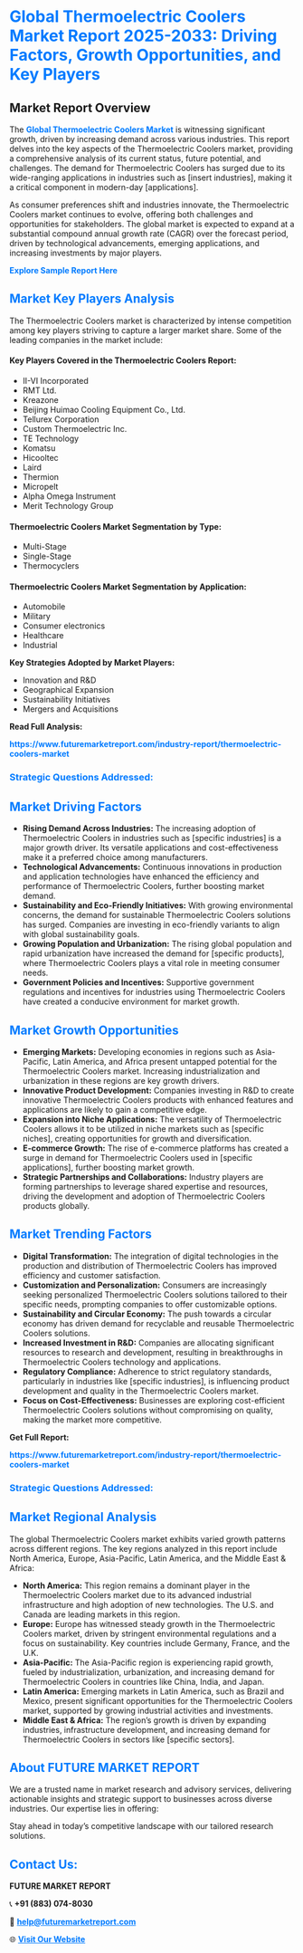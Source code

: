 <h1 style="color: #007BFF;">Global Thermoelectric Coolers Market Report 2025-2033: Driving Factors, Growth Opportunities, and Key Players</h1>

<section id="overview">
<h2>Market Report Overview</h2>
<p>The <a href="https://www.futuremarketreport.com/industry-report/thermoelectric-coolers-market" style="color: #007BFF; text-decoration: none;"><strong>Global Thermoelectric Coolers Market</strong></a> is witnessing significant growth, driven by increasing demand across various industries. This report delves into the key aspects of the Thermoelectric Coolers market, providing a comprehensive analysis of its current status, future potential, and challenges. The demand for Thermoelectric Coolers has surged due to its wide-ranging applications in industries such as [insert industries], making it a critical component in modern-day [applications].</p>
<p>As consumer preferences shift and industries innovate, the Thermoelectric Coolers market continues to evolve, offering both challenges and opportunities for stakeholders. The global market is expected to expand at a substantial compound annual growth rate (CAGR) over the forecast period, driven by technological advancements, emerging applications, and increasing investments by major players.</p>
</section>

<section id="overview">
<p><a href="https://www.futuremarketreport.com/request-sample/reportId=91422" style="color: #007BFF; text-decoration: none;"><strong>Explore Sample Report Here</strong></a></p>
</section>

<section id="key-players">
<h2 style="color: #007BFF;">Market Key Players Analysis</h2>
<p>The Thermoelectric Coolers market is characterized by intense competition among key players striving to capture a larger market share. Some of the leading companies in the market include:</p>
<h4>Key Players Covered in the Thermoelectric Coolers Report:</h4>
<ul><li>II-VI Incorporated</li><li>RMT Ltd.</li><li>Kreazone</li><li>Beijing Huimao Cooling Equipment Co., Ltd.</li><li>Tellurex Corporation</li><li>Custom Thermoelectric Inc.</li><li>TE Technology</li><li>Komatsu</li><li>Hicooltec</li><li>Laird</li><li>Thermion</li><li>Micropelt</li><li>Alpha Omega Instrument</li><li>Merit Technology Group</li></ul>
<h4>Thermoelectric Coolers Market Segmentation by Type:</h4>
<ul><li>Multi-Stage</li><li>Single-Stage</li><li>Thermocyclers</li></ul>

<h4>Thermoelectric Coolers Market Segmentation by Application:</h4>
<ul><li>Automobile</li><li>Military</li><li>Consumer electronics</li><li>Healthcare</li><li>Industrial</li></ul>
<p><strong>Key Strategies Adopted by Market Players:</strong></p>
<ul>
<li>Innovation and R&D</li>
<li>Geographical Expansion</li>
<li>Sustainability Initiatives</li>
<li>Mergers and Acquisitions</li>
</ul>
</section>

<section>
<p><strong>Read Full Analysis: </strong></p><a href="https://www.futuremarketreport.com/industry-report/thermoelectric-coolers-market" style="color: #007BFF; text-decoration: none;"><strong>https://www.futuremarketreport.com/industry-report/thermoelectric-coolers-market</strong></a>
<h3 style="color: #007BFF;">Strategic Questions Addressed:</h3>
</section>

<section id="driving-factors">
<h2 style="color: #007BFF;">Market Driving Factors</h2>
<ul>
<li><strong>Rising Demand Across Industries:</strong> The increasing adoption of Thermoelectric Coolers in industries such as [specific industries] is a major growth driver. Its versatile applications and cost-effectiveness make it a preferred choice among manufacturers.</li>
<li><strong>Technological Advancements:</strong> Continuous innovations in production and application technologies have enhanced the efficiency and performance of Thermoelectric Coolers, further boosting market demand.</li>
<li><strong>Sustainability and Eco-Friendly Initiatives:</strong> With growing environmental concerns, the demand for sustainable Thermoelectric Coolers solutions has surged. Companies are investing in eco-friendly variants to align with global sustainability goals.</li>
<li><strong>Growing Population and Urbanization:</strong> The rising global population and rapid urbanization have increased the demand for [specific products], where Thermoelectric Coolers plays a vital role in meeting consumer needs.</li>
<li><strong>Government Policies and Incentives:</strong> Supportive government regulations and incentives for industries using Thermoelectric Coolers have created a conducive environment for market growth.</li>
</ul>
</section>

<section id="growth-opportunities">
<h2 style="color: #007BFF;">Market Growth Opportunities</h2>
<ul>
<li><strong>Emerging Markets:</strong> Developing economies in regions such as Asia-Pacific, Latin America, and Africa present untapped potential for the Thermoelectric Coolers market. Increasing industrialization and urbanization in these regions are key growth drivers.</li>
<li><strong>Innovative Product Development:</strong> Companies investing in R&D to create innovative Thermoelectric Coolers products with enhanced features and applications are likely to gain a competitive edge.</li>
<li><strong>Expansion into Niche Applications:</strong> The versatility of Thermoelectric Coolers allows it to be utilized in niche markets such as [specific niches], creating opportunities for growth and diversification.</li>
<li><strong>E-commerce Growth:</strong> The rise of e-commerce platforms has created a surge in demand for Thermoelectric Coolers used in [specific applications], further boosting market growth.</li>
<li><strong>Strategic Partnerships and Collaborations:</strong> Industry players are forming partnerships to leverage shared expertise and resources, driving the development and adoption of Thermoelectric Coolers products globally.</li>
</ul>
</section>

<section id="trending-factors">
<h2 style="color: #007BFF;">Market Trending Factors</h2>
<ul>
<li><strong>Digital Transformation:</strong> The integration of digital technologies in the production and distribution of Thermoelectric Coolers has improved efficiency and customer satisfaction.</li>
<li><strong>Customization and Personalization:</strong> Consumers are increasingly seeking personalized Thermoelectric Coolers solutions tailored to their specific needs, prompting companies to offer customizable options.</li>
<li><strong>Sustainability and Circular Economy:</strong> The push towards a circular economy has driven demand for recyclable and reusable Thermoelectric Coolers solutions.</li>
<li><strong>Increased Investment in R&D:</strong> Companies are allocating significant resources to research and development, resulting in breakthroughs in Thermoelectric Coolers technology and applications.</li>
<li><strong>Regulatory Compliance:</strong> Adherence to strict regulatory standards, particularly in industries like [specific industries], is influencing product development and quality in the Thermoelectric Coolers market.</li>
<li><strong>Focus on Cost-Effectiveness:</strong> Businesses are exploring cost-efficient Thermoelectric Coolers solutions without compromising on quality, making the market more competitive.</li>
</ul>
</section>

<section>
<p><strong>Get Full Report: </strong></p><a href="https://www.futuremarketreport.com/industry-report/thermoelectric-coolers-market" style="color: #007BFF; text-decoration: none;"><strong>https://www.futuremarketreport.com/industry-report/thermoelectric-coolers-market</strong></a>
<h3 style="color: #007BFF;">Strategic Questions Addressed:</h3>
</section>


<section id="regional-analysis">
<h2 style="color: #007BFF;">Market Regional Analysis</h2>
<p>The global Thermoelectric Coolers market exhibits varied growth patterns across different regions. The key regions analyzed in this report include North America, Europe, Asia-Pacific, Latin America, and the Middle East & Africa:</p>
<ul>
<li><strong>North America:</strong> This region remains a dominant player in the Thermoelectric Coolers market due to its advanced industrial infrastructure and high adoption of new technologies. The U.S. and Canada are leading markets in this region.</li>
<li><strong>Europe:</strong> Europe has witnessed steady growth in the Thermoelectric Coolers market, driven by stringent environmental regulations and a focus on sustainability. Key countries include Germany, France, and the U.K.</li>
<li><strong>Asia-Pacific:</strong> The Asia-Pacific region is experiencing rapid growth, fueled by industrialization, urbanization, and increasing demand for Thermoelectric Coolers in countries like China, India, and Japan.</li>
<li><strong>Latin America:</strong> Emerging markets in Latin America, such as Brazil and Mexico, present significant opportunities for the Thermoelectric Coolers market, supported by growing industrial activities and investments.</li>
<li><strong>Middle East & Africa:</strong> The region’s growth is driven by expanding industries, infrastructure development, and increasing demand for Thermoelectric Coolers in sectors like [specific sectors].</li>
</ul>
</section>

<footer>
<h2 style="color: #007BFF;">About FUTURE MARKET REPORT</h2>
<p>We are a trusted name in market research and advisory services, delivering actionable insights and strategic support to businesses across diverse industries. Our expertise lies in offering:</p>

<p>Stay ahead in today’s competitive landscape with our tailored research solutions.</p>

<h2 style="color: #007BFF;">Contact Us:</h2>
<p><strong>FUTURE MARKET REPORT</strong></p>
<p>📞 <strong>+91 (883) 074-8030</strong></p>
<p>📧 <strong><a href="mailto:help@futuremarketreport.com" style="color: #007BFF;">help@futuremarketreport.com</a></strong></p>
<p>🌐 <strong><a href="https://www.futuremarketreport.com/" style="color: #007BFF;">Visit Our Website</a></strong></p>
</footer>